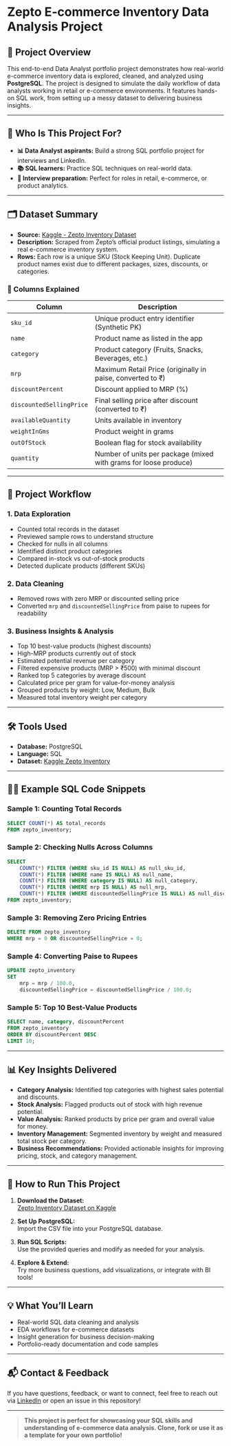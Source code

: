 # Zepto E-commerce Inventory Data Analysis Project

## 🚀 Project Overview

This end-to-end Data Analyst portfolio project demonstrates how real-world e-commerce inventory data is explored, cleaned, and analyzed using **PostgreSQL**. The project is designed to simulate the daily workflow of data analysts working in retail or e-commerce environments. It features hands-on SQL work, from setting up a messy dataset to delivering business insights.

---

## 📣 Who Is This Project For?

- **📊 Data Analyst aspirants:** Build a strong SQL portfolio project for interviews and LinkedIn.
- **📚 SQL learners:** Practice SQL techniques on real-world data.
- **💼 Interview preparation:** Perfect for roles in retail, e-commerce, or product analytics.

---

## 🗂️ Dataset Summary

- **Source:** [Kaggle - Zepto Inventory Dataset](https://www.kaggle.com/datasets/palvinder2006/zepto-inventory-dataset)
- **Description:** Scraped from Zepto’s official product listings, simulating a real e-commerce inventory system.
- **Rows:** Each row is a unique SKU (Stock Keeping Unit). Duplicate product names exist due to different packages, sizes, discounts, or categories.

### 🔑 Columns Explained

| Column                  | Description                                                            |
|-------------------------|------------------------------------------------------------------------|
| `sku_id`                | Unique product entry identifier (Synthetic PK)                         |
| `name`                  | Product name as listed in the app                                      |
| `category`              | Product category (Fruits, Snacks, Beverages, etc.)                     |
| `mrp`                   | Maximum Retail Price (originally in paise, converted to ₹)             |
| `discountPercent`       | Discount applied to MRP (%)                                            |
| `discountedSellingPrice`| Final selling price after discount (converted to ₹)                    |
| `availableQuantity`     | Units available in inventory                                           |
| `weightInGms`           | Product weight in grams                                                |
| `outOfStock`            | Boolean flag for stock availability                                    |
| `quantity`              | Number of units per package (mixed with grams for loose produce)       |

---

## 🔧 Project Workflow

### 1. **Data Exploration**
- Counted total records in the dataset
- Previewed sample rows to understand structure
- Checked for nulls in all columns
- Identified distinct product categories
- Compared in-stock vs out-of-stock products
- Detected duplicate products (different SKUs)

### 2. **Data Cleaning**
- Removed rows with zero MRP or discounted selling price
- Converted `mrp` and `discountedSellingPrice` from paise to rupees for readability

### 3. **Business Insights & Analysis**
- Top 10 best-value products (highest discounts)
- High-MRP products currently out of stock
- Estimated potential revenue per category
- Filtered expensive products (MRP > ₹500) with minimal discount
- Ranked top 5 categories by average discount
- Calculated price per gram for value-for-money analysis
- Grouped products by weight: Low, Medium, Bulk
- Measured total inventory weight per category

---

## 🛠️ Tools Used

- **Database:** PostgreSQL
- **Language:** SQL
- **Dataset:** [Kaggle Zepto Inventory](https://www.kaggle.com/datasets/palvinder2006/zepto-inventory-dataset)

---

## 👨‍💻 Example SQL Code Snippets

### Sample 1: Counting Total Records

```sql
SELECT COUNT(*) AS total_records
FROM zepto_inventory;
```

### Sample 2: Checking Nulls Across Columns

```sql
SELECT
    COUNT(*) FILTER (WHERE sku_id IS NULL) AS null_sku_id,
    COUNT(*) FILTER (WHERE name IS NULL) AS null_name,
    COUNT(*) FILTER (WHERE category IS NULL) AS null_category,
    COUNT(*) FILTER (WHERE mrp IS NULL) AS null_mrp,
    COUNT(*) FILTER (WHERE discountedSellingPrice IS NULL) AS null_discountedSellingPrice
FROM zepto_inventory;
```

### Sample 3: Removing Zero Pricing Entries

```sql
DELETE FROM zepto_inventory
WHERE mrp = 0 OR discountedSellingPrice = 0;
```

### Sample 4: Converting Paise to Rupees

```sql
UPDATE zepto_inventory
SET
    mrp = mrp / 100.0,
    discountedSellingPrice = discountedSellingPrice / 100.0;
```

### Sample 5: Top 10 Best-Value Products

```sql
SELECT name, category, discountPercent
FROM zepto_inventory
ORDER BY discountPercent DESC
LIMIT 10;
```

---

## 📊 Key Insights Delivered

- **Category Analysis:** Identified top categories with highest sales potential and discounts.
- **Stock Analysis:** Flagged products out of stock with high revenue potential.
- **Value Analysis:** Ranked products by price per gram and overall value for money.
- **Inventory Management:** Segmented inventory by weight and measured total stock per category.
- **Business Recommendations:** Provided actionable insights for improving pricing, stock, and category management.

---

## 🏁 How to Run This Project

1. **Download the Dataset:**  
   [Zepto Inventory Dataset on Kaggle](https://www.kaggle.com/datasets/palvinder2006/zepto-inventory-dataset)

2. **Set Up PostgreSQL:**  
   Import the CSV file into your PostgreSQL database.

3. **Run SQL Scripts:**  
   Use the provided queries and modify as needed for your analysis.

4. **Explore & Extend:**  
   Try more business questions, add visualizations, or integrate with BI tools!

---

## 💡 What You’ll Learn

- Real-world SQL data cleaning and analysis
- EDA workflows for e-commerce datasets
- Insight generation for business decision-making
- Portfolio-ready documentation and code samples

---

## 📬 Contact & Feedback

If you have questions, feedback, or want to connect, feel free to reach out via [LinkedIn](#) or open an issue in this repository!

---

> **This project is perfect for showcasing your SQL skills and understanding of e-commerce data analysis. Clone, fork or use it as a template for your own portfolio!**
